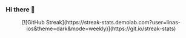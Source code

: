 ### Hi there 👋


<p align="center">
[![GitHub Streak](https://streak-stats.demolab.com?user=linas-ios&theme=dark&mode=weekly)](https://git.io/streak-stats)
</p>
